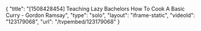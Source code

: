 {
    "title": "[1508428454] Teaching Lazy Bachelors How To Cook A Basic Curry - Gordon Ramsay",
    "type": "solo",
    "layout": "iframe-static",
    "videoId": "123179068",
    "url": "\/tvpembed\/123179068"
}